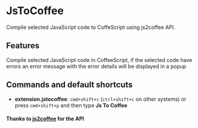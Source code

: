 # JsToCoffee

Compile selected JavaScript code to CoffeScript using js2coffee API.

## Features

Compile selected JavaScript code in CoffeeScript, if the selected code have errors an error message with the error details will be displayed in a popup

## Commands and default shortcuts

* **extension.jstocoffee**: `cmd+shift+c` (`ctrl+shift+c` on other systems) or press `cmd+shift+p` and then type **Js To Coffee**







#### Thanks to [js2coffee](https://github.com/user/repo/blob/branch/other_file.md) for the API ####
